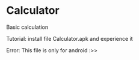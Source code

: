 # Calculator

Basic calculation

Tutorial: install file Calculator.apk and experience it

Error: This file is only for android :>>
